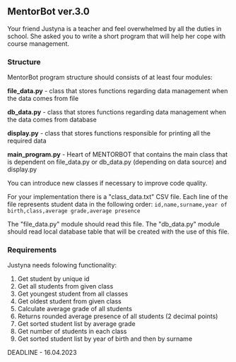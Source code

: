 ## MentorBot ver.3.0

Your friend Justyna is a teacher and feel overwhelmed by all the duties in school. She asked you to write a short program that will help her cope with course management.

### Structure

MentorBot program structure should consists of at least four modules:

**file_data.py** - class that stores functions regarding data management when the data comes from file

**db_data.py** - class that stores functions regarding data management when the data comes from database

**display.py** - class that stores functions responsible for printing all the required data

**main_program.py** - Heart of MENTORBOT that contains the main class that is dependent on file_data.py or db_data.py (depending on data source) and display.py

You can introduce new classes if necessary to improve code quality.

For your implementation there is a "class_data.txt" CSV file.
Each line of the file represents student data in the following order:
`id,name,surname,year of birth,class,average grade,average presence`

The "file_data.py" module should read this file.
The "db_data.py" module should read local database table that will be created with the use of this file.

### Requirements

Justyna needs folowing functionality:

1. Get student by unique id
2. Get all students from given class
3. Get youngest student from all classes
4. Get oldest student from given class
5. Calculate average grade of all students
6. Returns rounded average presence of all students (2 decimal points)
7. Get sorted student list by average grade
8. Get number of students in each class
9. Get sorted student list by year of birth and then by surname

DEADLINE - 16.04.2023
